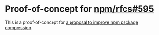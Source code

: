 # Proof-of-concept for [npm/rfcs#595][0]

This is a proof-of-concept for [a proposal to improve npm package compression][0].

[0]: https://github.com/npm/rfcs/pull/595
